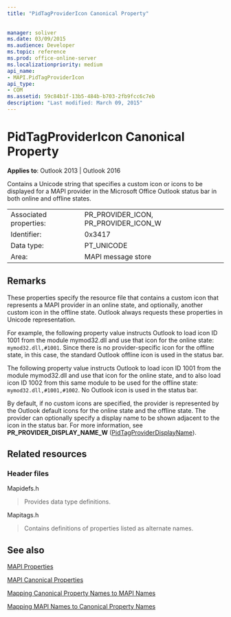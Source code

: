 ```yaml
---
title: "PidTagProviderIcon Canonical Property"
 
 
manager: soliver
ms.date: 03/09/2015
ms.audience: Developer
ms.topic: reference
ms.prod: office-online-server
ms.localizationpriority: medium
api_name:
- MAPI.PidTagProviderIcon
api_type:
- COM
ms.assetid: 59c84b1f-13b5-484b-b703-2fb9fcc6c7eb
description: "Last modified: March 09, 2015"
---
```


# PidTagProviderIcon Canonical Property

  
  
**Applies to**: Outlook 2013 | Outlook 2016 
  
Contains a Unicode string that specifies a custom icon or icons to be displayed for a MAPI provider in the Microsoft Office Outlook status bar in both online and offline states.
  
|||
|:-----|:-----|
|Associated properties:  <br/> |PR_PROVIDER_ICON, PR_PROVIDER_ICON_W  <br/> |
|Identifier:  <br/> |0x3417  <br/> |
|Data type:  <br/> |PT_UNICODE  <br/> |
|Area:  <br/> |MAPI message store  <br/> |
   
## Remarks

These properties specify the resource file that contains a custom icon that represents a MAPI provider in an online state, and optionally, another custom icon in the offline state. Outlook always requests these properties in Unicode representation. 
  
For example, the following property value instructs Outlook to load icon ID 1001 from the module mymod32.dll and use that icon for the online state:  `mymod32.dll,#1001`. Since there is no provider-specific icon for the offline state, in this case, the standard Outlook offline icon is used in the status bar. 
  
The following property value instructs Outlook to load icon ID 1001 from the module mymod32.dll and use that icon for the online state, and to also load icon ID 1002 from this same module to be used for the offline state:  `mymod32.dll,#1001,#1002`. No Outlook icon is used in the status bar. 
  
By default, if no custom icons are specified, the provider is represented by the Outlook default icons for the online state and the offline state. The provider can optionally specify a display name to be shown adjacent to the icon in the status bar. For more information, see **PR_PROVIDER_DISPLAY_NAME_W** ([PidTagProviderDisplayName](pidtagproviderdisplayname-canonical-property.md)).
  
## Related resources

### Header files

Mapidefs.h
  
> Provides data type definitions.
    
Mapitags.h
  
> Contains definitions of properties listed as alternate names.
    
## See also



[MAPI Properties](mapi-properties.md)
  
[MAPI Canonical Properties](mapi-canonical-properties.md)
  
[Mapping Canonical Property Names to MAPI Names](mapping-canonical-property-names-to-mapi-names.md)
  
[Mapping MAPI Names to Canonical Property Names](mapping-mapi-names-to-canonical-property-names.md)

